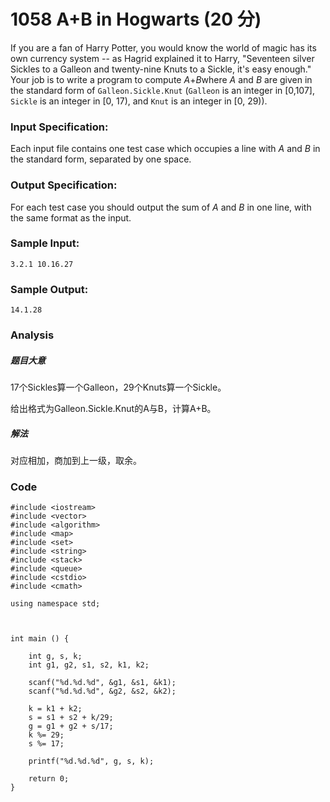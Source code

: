 # 1058 A+B in Hogwarts (20 分)

If you are a fan of Harry Potter, you would know the world of magic has its own currency system -- as Hagrid explained it to Harry, "Seventeen silver Sickles to a Galleon and twenty-nine Knuts to a Sickle, it's easy enough." Your job is to write a program to compute *A*+*B*where *A* and *B* are given in the standard form of `Galleon.Sickle.Knut` (`Galleon` is an integer in [0,107], `Sickle` is an integer in [0, 17), and `Knut` is an integer in [0, 29)).

### Input Specification:

Each input file contains one test case which occupies a line with *A* and *B* in the standard form, separated by one space.

### Output Specification:

For each test case you should output the sum of *A* and *B* in one line, with the same format as the input.

### Sample Input:

```in
3.2.1 10.16.27
```

### Sample Output:

```out
14.1.28
```

### Analysis

##### 题目大意

17个Sickles算一个Galleon，29个Knuts算一个Sickle。

给出格式为Galleon.Sickle.Knut的A与B，计算A+B。

##### 解法

对应相加，商加到上一级，取余。

### Code

```
#include <iostream>
#include <vector>
#include <algorithm>
#include <map>
#include <set>
#include <string>
#include <stack>
#include <queue>
#include <cstdio>
#include <cmath>

using namespace std;



int main () {
	
	int g, s, k;
	int g1, g2, s1, s2, k1, k2;

	scanf("%d.%d.%d", &g1, &s1, &k1);
	scanf("%d.%d.%d", &g2, &s2, &k2);

	k = k1 + k2;
	s = s1 + s2 + k/29;
	g = g1 + g2 + s/17;
	k %= 29;
	s %= 17;
	
	printf("%d.%d.%d", g, s, k);

	return 0;
}
```



